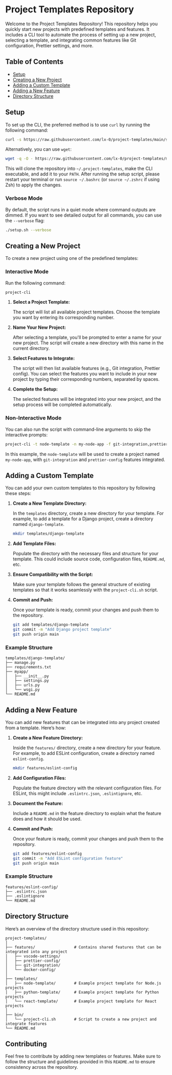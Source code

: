 # Project Templates Repository

Welcome to the Project Templates Repository! This repository helps you quickly start new projects with predefined templates and features. It includes a CLI tool to automate the process of setting up a new project, selecting a template, and integrating common features like Git configuration, Prettier settings, and more.

## Table of Contents

- [Setup](#setup)
- [Creating a New Project](#creating-a-new-project)
- [Adding a Custom Template](#adding-a-custom-template)
- [Adding a New Feature](#adding-a-new-feature)
- [Directory Structure](#directory-structure)

## Setup

To set up the CLI, the preferred method is to use `curl` by running the following command:

```bash
curl -s https://raw.githubusercontent.com/lx-0/project-templates/main/setup.sh | bash
```

Alternatively, you can use `wget`:

```bash
wget -q -O - https://raw.githubusercontent.com/lx-0/project-templates/main/setup.sh | bash
```

This will clone the repository into `~/.project-templates`, make the CLI executable, and add it to your `PATH`. After running the setup script, please restart your terminal or run `source ~/.bashrc` (or `source ~/.zshrc` if using Zsh) to apply the changes.

### Verbose Mode

By default, the script runs in a quiet mode where command outputs are dimmed. If you want to see detailed output for all commands, you can use the `--verbose` flag:

```bash
./setup.sh --verbose
```

## Creating a New Project

To create a new project using one of the predefined templates:

### Interactive Mode

Run the following command:

```bash
project-cli
```

1. **Select a Project Template:**

   The script will list all available project templates. Choose the template you want by entering its corresponding number.

2. **Name Your New Project:**

   After selecting a template, you'll be prompted to enter a name for your new project. The script will create a new directory with this name in the current directory.

3. **Select Features to Integrate:**

   The script will then list available features (e.g., Git integration, Prettier config). You can select the features you want to include in your new project by typing their corresponding numbers, separated by spaces.

4. **Complete the Setup:**

   The selected features will be integrated into your new project, and the setup process will be completed automatically.

### Non-Interactive Mode

You can also run the script with command-line arguments to skip the interactive prompts:

```bash
project-cli -t node-template -n my-node-app -f git-integration,prettier-config
```

In this example, the `node-template` will be used to create a project named `my-node-app`, with `git-integration` and `prettier-config` features integrated.

## Adding a Custom Template

You can add your own custom templates to this repository by following these steps:

1. **Create a New Template Directory:**

   In the `templates` directory, create a new directory for your template. For example, to add a template for a Django project, create a directory named `django-template`.

   ```bash
   mkdir templates/django-template
   ```

2. **Add Template Files:**

   Populate the directory with the necessary files and structure for your template. This could include source code, configuration files, `README.md`, etc.

3. **Ensure Compatibility with the Script:**

   Make sure your template follows the general structure of existing templates so that it works seamlessly with the `project-cli.sh` script.

4. **Commit and Push:**

   Once your template is ready, commit your changes and push them to the repository.

   ```bash
   git add templates/django-template
   git commit -m "Add Django project template"
   git push origin main
   ```

### Example Structure

```plaintext
templates/django-template/
├── manage.py
├── requirements.txt
├── myapp/
│   ├── __init__.py
│   ├── settings.py
│   ├── urls.py
│   └── wsgi.py
└── README.md
```

## Adding a New Feature

You can add new features that can be integrated into any project created from a template. Here’s how:

1. **Create a New Feature Directory:**

   Inside the `features/` directory, create a new directory for your feature. For example, to add ESLint configuration, create a directory named `eslint-config`.

   ```bash
   mkdir features/eslint-config
   ```

2. **Add Configuration Files:**

   Populate the feature directory with the relevant configuration files. For ESLint, this might include `.eslintrc.json`, `.eslintignore`, etc.

3. **Document the Feature:**

   Include a `README.md` in the feature directory to explain what the feature does and how it should be used.

4. **Commit and Push:**

   Once your feature is ready, commit your changes and push them to the repository.

   ```bash
   git add features/eslint-config
   git commit -m "Add ESLint configuration feature"
   git push origin main
   ```

### Example Structure

```plaintext
features/eslint-config/
├── .eslintrc.json
├── .eslintignore
└── README.md
```

## Directory Structure

Here’s an overview of the directory structure used in this repository:

```plaintext
project-templates/
│
├── features/                 # Contains shared features that can be integrated into any project
│   ├── vscode-settings/
│   ├── prettier-config/
│   ├── git-integration/
│   └── docker-config/
│
├── templates/
│   ├── node-template/        # Example project template for Node.js projects
│   ├── python-template/      # Example project template for Python projects
│   └── react-template/       # Example project template for React projects
│
├── bin/
│   └── project-cli.sh        # Script to create a new project and integrate features
└── README.md
```

## Contributing

Feel free to contribute by adding new templates or features. Make sure to follow the structure and guidelines provided in this `README.md` to ensure consistency across the repository.
